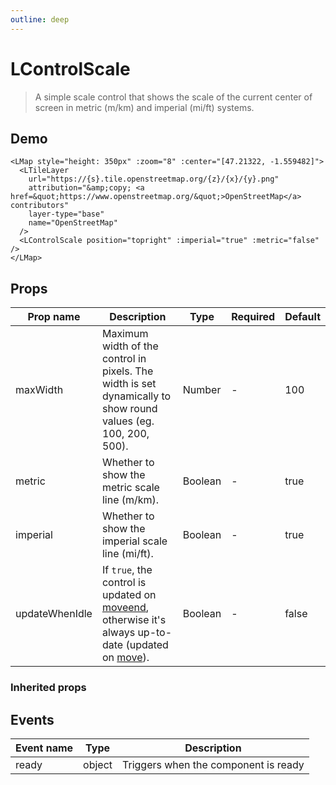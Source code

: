 ```yaml
---
outline: deep
---
```


# LControlScale

> A simple scale control that shows the scale of the current center of screen in metric (m/km) and imperial (mi/ft) systems.

## Demo

<script setup>
import L from "leaflet";
import "leaflet/dist/leaflet.css";
import { LMap, LTileLayer, LControlScale } from '@vue-leaflet/vue-leaflet';
</script>

<LMap style="height: 350px" :zoom="8" :center="[47.21322, -1.559482]">
  <LTileLayer
    url="https://{s}.tile.openstreetmap.org/{z}/{x}/{y}.png"
    attribution="&amp;copy; <a href=&quot;https://www.openstreetmap.org/&quot;>OpenStreetMap</a> contributors"
    layer-type="base"
    name="OpenStreetMap"
  />
  <LControlScale position="topright" :imperial="true" :metric="false" />
</LMap>

```vue{8}
<LMap style="height: 350px" :zoom="8" :center="[47.21322, -1.559482]">
  <LTileLayer
    url="https://{s}.tile.openstreetmap.org/{z}/{x}/{y}.png"
    attribution="&amp;copy; <a href=&quot;https://www.openstreetmap.org/&quot;>OpenStreetMap</a> contributors"
    layer-type="base"
    name="OpenStreetMap"
  />
  <LControlScale position="topright" :imperial="true" :metric="false" />
</LMap>
```

## Props

| Prop name      | Description                                                                                                    | Type    | Required | Default |
| -------------- | -------------------------------------------------------------------------------------------------------------- | ------- | -------- | ------- |
| maxWidth       | Maximum width of the control in pixels. The width is set dynamically to show round values (eg. 100, 200, 500). | Number  | -        | 100     |
| metric         | Whether to show the metric scale line (m/km).                                                                  | Boolean | -        | true    |
| imperial       | Whether to show the imperial scale line (mi/ft).                                                               | Boolean | -        | true    |
| updateWhenIdle | If `true`, the control is updated on [moveend](https://leafletjs.com/reference.html#map-moveend), otherwise it's always up-to-date (updated on [move](https://leafletjs.com/reference.html#map-move)). | Boolean | -        | false   |

### Inherited props

<!--@include: ./props/control-props.md-->

## Events

| Event name | Type   | Description                          |
| ---------- | ------ | ------------------------------------ |
| ready      | object | Triggers when the component is ready |
